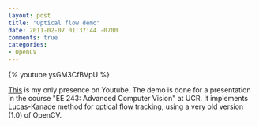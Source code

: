 ```yaml
---
layout: post
title: "Optical flow demo"
date: 2011-02-07 01:37:44 -0700
comments: true
categories: 
- OpenCV
---
```


{% youtube ysGM3CfBVpU %}

[This](https://www.youtube.com/watch?v=ysGM3CfBVpU) is my only presence on Youtube.
The demo is done for a presentation in the course "EE 243: Advanced Computer Vision" at UCR.
It implements Lucas-Kanade method for optical flow tracking, using a very old version (1.0) of OpenCV.
